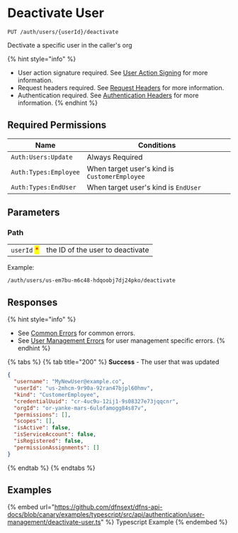 # Deactivate User

`PUT /auth/users/{userId}/deactivate`

Dectivate a specific user in the caller's org

{% hint style="info" %}
* User action signature required. See [User Action Signing](../user-action-signing/) for more information.
* Request headers required. See [Request Headers](../../../getting-started/request-headers.md) for more information.
* Authentication required. See [Authentication Headers](../../../getting-started/request-headers.md#authentication-headers) for more information.
{% endhint %}

## Required Permissions <a href="#permissions" id="permissions"></a>

| Name                  | Conditions                                    |
| --------------------- | --------------------------------------------- |
| `Auth:Users:Update`   | Always Required                               |
| `Auth:Types:Employee` | When target user's kind is `CustomerEmployee` |
| `Auth:Types:EndUser`  | When target user's kind is `EndUser`          |

## Parameters

### Path

|                                             |                                  |
| ------------------------------------------- | -------------------------------- |
| `userId` <mark style="color:red;">\*</mark> | the ID of the user to deactivate |

Example:

`/auth/users/us-em7bu-m6c48-hdqoobj7dj24pko/deactivate`

## Responses

{% hint style="info" %}
* See [Common Errors](../../../getting-started/errors.md#common-errors) for common errors.
* See [User Management Errors](../../../getting-started/errors.md#user-management-errors) for user management specific errors.
{% endhint %}

{% tabs %}
{% tab title="200" %}
**Success** - The user that was updated

```JSON
{
  "username": "MyNewUser@example.co",
  "userId": "us-2mhcm-9r90a-92ran47bjpl60hmv",
  "kind": "CustomerEmployee",
  "credentialUuid": "cr-4uc9u-12ij1-9s08327e73jqqcnr",
  "orgId": "or-yanke-mars-6ulofamogg84s87v",
  "permissions": [],
  "scopes": [],
  "isActive": false,
  "isServiceAccount": false,
  "isRegistered": false,
  "permissionAssignments": []
}
```
{% endtab %}
{% endtabs %}

## Examples

{% embed url="https://github.com/dfnsext/dfns-api-docs/blob/canary/examples/typescript/src/api/authentication/user-management/deactivate-user.ts" %} Typescript Example {% endembed %}

